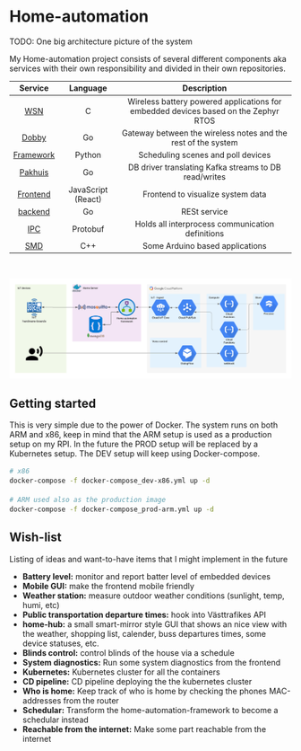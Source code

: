 # Home-automation

TODO: One big architecture picture of the system

My Home-automation project consists of several different components aka services with their own responsibility and divided in their own repositories.

|                             **Service**                            |    **Language**    |                                    **Description**                                   |
|:------------------------------------------------------------------:|:------------------:|:------------------------------------------------------------------------------------:|
| [WSN](https://github.com/DankersW/wsn)                             | C                  | Wireless battery powered applications for embedded devices based on the Zephyr RTOS  |
| [Dobby](https://github.com/DankersW/dobby)                         | Go                 | Gateway between the wireless notes and the rest of the system                        |
| [Framework](https://github.com/DankersW/home-automation-framework) | Python             | Scheduling scenes and poll devices                                                   |
| [Pakhuis](https://github.com/DankersW/pakhuis)                     | Go                 | DB driver translating Kafka streams to DB read/writes                                |
| [Frontend](https://github.com/DankersW/home-automation-frontend)   | JavaScript (React) | Frontend to visualize system data                                                    |
| [backend](https://github.com/DankersW/home-automation-backend)     | Go                 | RESt service                                                                         |
| [IPC](https://github.com/DankersW/home-automation-ipc)             | Protobuf           | Holds all interprocess communication definitions                                     |
| [SMD](https://github.com/DankersW/smart-home-devices)              | C++                | Some Arduino based applications                                                      |

&nbsp;

![Architecture](static/architecture/Home-automation.png "Architectural overview")

## Getting started

This is very simple due to the power of Docker. The system runs on both ARM and x86, keep in mind that the ARM setup is used as a production setup on my RPI. In the future the PROD setup will be replaced by a Kubernetes setup. The DEV setup will keep using Docker-compose.

```sh
# x86
docker-compose -f docker-compose_dev-x86.yml up -d

# ARM used also as the production image
docker-compose -f docker-compose_prod-arm.yml up -d
```

## Wish-list

Listing of ideas and want-to-have items that I might implement in the future

* **Battery level:** monitor and report batter level of embedded devices
* **Mobile GUI:** make the frontend mobile friendly
* **Weather station:** measure outdoor weather conditions (sunlight, temp, humi, etc)
* **Public transportation departure times:** hook into Västtrafikes API
* **home-hub:** a small smart-mirror style GUI that shows an nice view with the weather, shopping list, calender, buss departures times, some device statuses, etc.
* **Blinds control:** control blinds of the house via a schedule
* **System diagnostics:** Run some system diagnostics from the frontend
* **Kubernetes:** Kubernetes cluster for all the containers
* **CD pipeline:** CD pipeline deploying the the kubernetes cluster
* **Who is home:** Keep track of who is home by checking the phones MAC-addresses from the router
* **Schedular:** Transform the home-automation-framework to become a schedular instead
* **Reachable from the internet:** Make some part reachable from the internet
